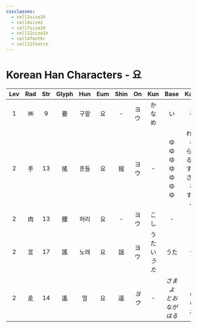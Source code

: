 ```yaml
---
cssclasses:
  - cell2size1h
  - cell4size2
  - cell7size1h
  - cell12size1h
  - cell4fontkr
  - cell12fontcn
---
```


# Korean Han Characters - 요

| Lev | Rad | Str | Glyph | Hun | Eum | Shin |  On  |     Kun     |              Base               |                  Kana                   | Simp |    Man     | Can  | Viet |
| :-: | :-: | :-: | :---: | :-: | :-: | :--: | :--: | :---------: | :-----------------------------: | :-------------------------------------: | :--: | :--------: | :--: | :--: |
|  1  |  襾  |  9  |   要   | 구할  |  요  |  -   |  ヨウ  |     かなめ     |                い                |                    る                    |  -   | yāo<br>yào | jiu3 | yếu  |
|  2  |  手  | 13  |   搖   | 흔들  |  요  |  揺   |  ヨウ  |      -      | ゆ<br>ゆ<br>ゆ<br>ゆ<br>ゆ<br>ゆ<br>ゆ | れる<br>る<br>らぐ<br>るぐ<br>する<br>さぶる<br>すぶる |  摇   |    yáo     | jiu4 | gieo |
|  2  |  肉  | 13  |   腰   | 허리  |  요  |  -   |  ヨウ  |     こし      |                -                |                    -                    |  -   |    yāo     | jiu1 | yêu  |
|  2  |  言  | 17  |   謠   | 노래  |  요  |  謡   |  ヨウ  | うたい<br>*うた* |               うた                |                    う                    |  谣   |    yáo     | jiu4 | dao  |
|  2  |  辵  | 14  |   遙   |  멀  |  요  |  遥   | *ヨウ* |      -      |     *さまよ<br>とお<br>なが<br>はる*     |           *う<br>い<br>い<br>か*            |  遥   |    yáo     | jiu4 | diêu |
